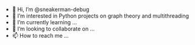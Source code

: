 - 👋 Hi, I’m @sneakerman-debug
- 👀 I’m interested in Python projects on graph theory and multithreading
- 🌱 I’m currently learning ...
- 💞️ I’m looking to collaborate on ...
- 📫 How to reach me ...

<!---
sneakerman-debug/sneakerman-debug is a ✨ special ✨ repository because its `README.md` (this file) appears on your GitHub profile.
You can click the Preview link to take a look at your changes.
--->
